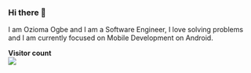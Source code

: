 ### Hi there 👋
I am Ozioma Ogbe and I am a Software Engineer, I love solving problems and I am currently focused on Mobile Development on Android.
<p align="left"> 
  <b>Visitor count</b><br>
  <img src="https://profile-counter.glitch.me/oziomajnr/count.svg" />
</p>

<!--
**Oziomajnr/Oziomajnr** is a ✨ _special_ ✨ repository because its `README.md` (this file) appears on your GitHub profile.

